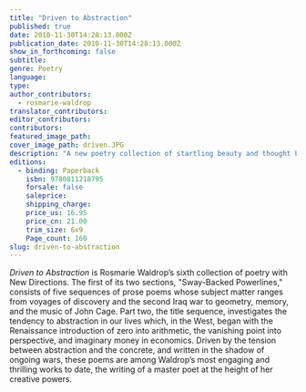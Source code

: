 ```yaml
---
title: "Driven to Abstraction"
published: true
date: 2010-11-30T14:28:13.000Z
publication_date: 2010-11-30T14:28:13.000Z
show_in_forthcoming: false
subtitle:
genre: Poetry
language:
type:
author_contributors:
  - rosmarie-waldrop
translator_contributors:
editor_contributors:
contributors:
featured_image_path:
cover_image_path: driven.JPG
description: "A new poetry collection of startling beauty and thought by a great American poet. "
editions:
  - binding: Paperback
    isbn: 9780811218795
    forsale: false
    saleprice:
    shipping_charge:
    price_us: 16.95
    price_cn: 21.00
    trim_size: 6x9
    Page_count: 160
slug: driven-to-abstraction
---
```


_Driven to Abstraction_ is Rosmarie Waldrop’s sixth collection of poetry with New Directions. The first of its two sections, "Sway-Backed Powerlines," consists of five sequences of prose poems whose subject matter ranges from voyages of discovery and the second Iraq war to geometry, memory, and the music of John Cage. Part two, the title sequence, investigates the tendency to abstraction in our lives which, in the West, began with the Renaissance introduction of zero into arithmetic, the vanishing point into perspective, and imaginary money in economics. Driven by the tension between abstraction and the concrete, and written in the shadow of ongoing wars, these poems are among Waldrop’s most engaging and thrilling works to date, the writing of a master poet at the height of her creative powers.

